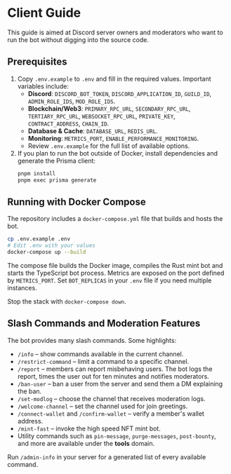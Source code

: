 # Client Guide

This guide is aimed at Discord server owners and moderators who want to run the bot without digging into the source code.

## Prerequisites

1. Copy `.env.example` to `.env` and fill in the required values. Important variables include:
   - **Discord**: `DISCORD_BOT_TOKEN`, `DISCORD_APPLICATION_ID`, `GUILD_ID`, `ADMIN_ROLE_IDS`, `MOD_ROLE_IDS`.
   - **Blockchain/Web3**: `PRIMARY_RPC_URL`, `SECONDARY_RPC_URL`, `TERTIARY_RPC_URL`, `WEBSOCKET_RPC_URL`, `PRIVATE_KEY`, `CONTRACT_ADDRESS`, `CHAIN_ID`.
   - **Database & Cache**: `DATABASE_URL`, `REDIS_URL`.
   - **Monitoring**: `METRICS_PORT`, `ENABLE_PERFORMANCE_MONITORING`.
   - Review `.env.example` for the full list of available options.
2. If you plan to run the bot outside of Docker, install dependencies and generate the Prisma client:
   ```bash
   pnpm install
   pnpm exec prisma generate
   ```

## Running with Docker Compose

The repository includes a `docker-compose.yml` file that builds and hosts the bot.

```bash
cp .env.example .env
# Edit .env with your values
docker-compose up --build
```

The compose file builds the Docker image, compiles the Rust mint bot and starts the TypeScript bot process. Metrics are exposed on the port defined by `METRICS_PORT`. Set `BOT_REPLICAS` in your `.env` file if you need multiple instances.

Stop the stack with `docker-compose down`.

## Slash Commands and Moderation Features

The bot provides many slash commands. Some highlights:

- `/info` – show commands available in the current channel.
- `/restrict-command` – limit a command to a specific channel.
- `/report` – members can report misbehaving users. The bot logs the report, times the user out for ten minutes and notifies moderators.
- `/ban-user` – ban a user from the server and send them a DM explaining the ban.
- `/set-modlog` – choose the channel that receives moderation logs.
- `/welcome-channel` – set the channel used for join greetings.
- `/connect-wallet` and `/confirm-wallet` – verify a member's wallet address.
- `/mint-fast` – invoke the high speed NFT mint bot.
- Utility commands such as `pin-message`, `purge-messages`, `post-bounty`, and more are available under the **tools** domain.

Run `/admin-info` in your server for a generated list of every available command.
